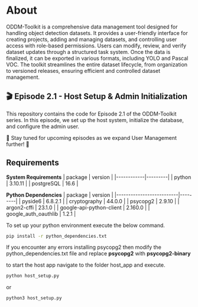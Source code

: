 # About 

ODDM-Toolkit is a comprehensive data management tool designed for handling object detection datasets. It provides a user-friendly interface for creating projects, adding and managing datasets, and controlling user access with role-based permissions. Users can modify, review, and verify dataset updates through a structured task system. Once the data is finalized, it can be exported in various formats, including YOLO and Pascal VOC. The toolkit streamlines the entire dataset lifecycle, from organization to versioned releases, ensuring efficient and controlled dataset management.

## 🎬 Episode 2.1 - Host Setup & Admin Initialization
This repository contains the code for Episode 2.1 of the ODDM-Toolkit series. In this episode, we set up the host system, initialize the database, and configure the admin user.

📌 Stay tuned for upcoming episodes as we expand User Management further! 🚀

## Requirements

**System Requirements**
| package    | version |
|------------|---------|
| python     | 3.10.11 |
| postgreSQL | 16.6    |

**Python Dependencies**
| package                  | version |
|--------------------------|---------|
| pyside6                  | 6.8.2.1 |
| cryptography             | 44.0.0  |
| psycopg2                 | 2.9.10  |
| argon2-cffi              | 23.1.0  |
| google-api-python-client | 2.160.0 |
| google_auth_oauthlib     | 1.2.1   |

To set up your python environment execute the below command.
```sh
pip install -r python_dependencies.txt
```

If you encounter any errors installing psycopg2 then modify the python_dependencies.txt file and replace **psycopg2** with **psycopg2-binary**

to start the host app navigate to the folder host_app and execute.
```sh
python host_setup.py
```
or
```sh
python3 host_setup.py
```